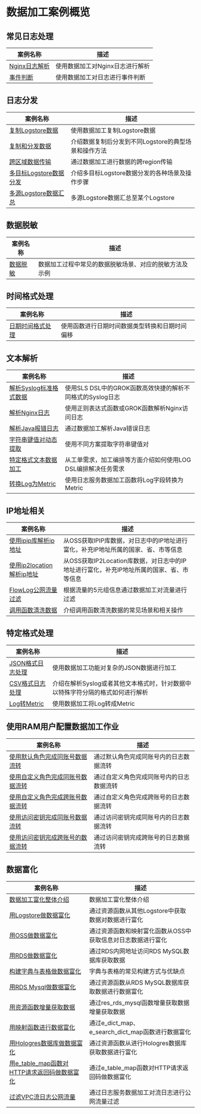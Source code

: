 # 数据加工案例概览

## 常见日志处理

| 案例名称 | 描述 |
| -- | -- |
| [Nginx日志解析](./nginx_data_process.md) | 使用数据加工对Nginx日志进行解析 |
| [事件判断](./event_judgment.md) | 使用数据加工对日志进行事件判断 |

## 日志分发

| 案例名称 | 描述 |
| -- | -- |
| [复制Logstore数据](./copy_logstore_data.md) | 使用数据加工复制Logstore数据 |
| [复制和分发数据](./split_data_and_output.md) | 介绍数据复制后分发到不同Logstore的典型场景和操作方法 |
| [跨区域数据传输](./cross_region.md) | 通过数据加工进行数据的跨region传输 |
| [多目标Logstore数据分发](./output_logstore_data.md) | 介绍多目标Logstore数据分发的各种场景及操作步骤 |
| [多源Logstore数据汇总](./summary_logstore_data.md) | 多源Logstore数据汇总至某个Logstore |

## 数据脱敏

| 案例名称 | 描述 |
| -- | -- |
| [数据脱敏](./remove_sensitive_info.md) | 数据加工过程中常见的数据脱敏场景、对应的脱敏方法及示例 |

## 时间格式处理

| 案例名称 | 描述 |
| -- | -- |
| [日期时间格式处理](./datetime_process.md) | 使用函数进行日期时间数据类型转换和日期时间偏移 |

## 文本解析

| 案例名称 | 描述 |
| -- | -- |
| [解析Syslog标准格式数据](./parse_sys_data.md) | 使用SLS DSL中的GROK函数高效快捷的解析不同格式的Syslog日志 |
| [解析Nginx日志](./parse_nginx.md) | 使用正则表达式函数或GROK函数解析Nginx访问日志 |
| [解析Java报错日志](./parse_java_error.md) | 通过数据加工解析Java错误日志 |
| [字符串键值对动态提取](./parse_string_kv.md) | 使用不同方案提取字符串键值对 |
| [特定格式文本数据加工](./text_transform.md) | 从工单需求，加工编排等方面介绍如何使用LOG DSL编排解决任务需求 |
| [转换Log为Metric](./transform_log_to_metric.md) | 使用日志服务数据加工函数将Log字段转换为Metric |

## IP地址相关

| 案例名称 | 描述 |
| -- | -- |
| [使用ipip库解析ip地址](./geo_parse_ipip.md) | 从OSS获取IPIP库数据，对日志中的IP地址进行富化，补充IP地址所属的国家、省、市等信息 |
| [使用ip2location解析ip地址](./oss_ip2location.md) | 从OSS获取IP2Location库数据，对日志中的IP地址进行富化，补充IP地址所属的国家、省、市等信息 |
| [FlowLog公网流量过滤](./filter_flow.md) | 根据流量的5元组信息通过数据加工对流量进行过滤 |
| [调用函数清洗数据](./use_func.md) | 介绍调用函数清洗数据的常见场景和相关操作 |


## 特定格式处理


| 案例名称 | 描述 |
| -- | -- |
| [JSON格式日志处理](./json_parse.md) | 使用数据加工功能对复杂的JSON数据进行加工 |
| [CSV格式日志处理](parse_csv.md) | 介绍在解析Syslog或者其他文本格式时，针对数据中以特殊字符分隔的格式如何进行解析 |
| [Log转Metric](./log2metric.md) | 使用数据加工将Log转成Metric |


## 使用RAM用户配置数据加工作业
| 案例名称 | 描述 |
| -- | -- |
| [使用默认角色完成同账号数据流转](./default_role_data_flow_of_same_account.md) | 通过默认角色完成同账号内的日志数据流转 |
| [使用自定义角色完成同账号数据流转](./defined_role_data_flow_of_same_account.md) | 通过自定义角色完成同账号内的日志数据流转|
| [使用自定义角色完成跨账号数据流转](./defined_role_data_flow_of_cross_account.md) | 通过自定义角色完成跨账号的日志数据流转 |
| [使用访问密钥完成同账号数据流转](./ak_data_flow_of_same_account.md) | 通过访问密钥完成同账号内的日志数据流转 |
| [使用访问密钥完成跨账号的数据流转](./ak_data_flow_of_cross_account.md) | 通过访问密钥完成跨账号的日志数据流转 |

## 数据富化

| 案例名称 | 描述 |
| -- | -- |
| [数据加工富化整体介绍](./data_join.md) | 数据加工富化整体介绍 |
| [用Logstore做数据富化](./pull_logstore_data.md) | 通过资源函数从其他Logstore中获取数据对数据进行富化 |
| [用OSS做数据富化](./parse_oss_csv.md) | 通过资源函数和映射富化函数从OSS中获取信息对日志数据进行富化 |
| [用RDS做数据富化](pull_rds_mysql_vpc.md) | 通过RDS内网地址访问RDS MySQL数据库获取数据 |
| [构建字典与表格做数据富化](./make_dict_table.md) | 字典与表格的常见构建方式与优缺点 |
| [用RDS Mysql做数据富化](pull_rds_mysql_data.md) | 通过资源函数从RDS MySQL数据库获取数据进行数据富化 |
| [用资源函数增量获取数据](pull_data_from_resource_func.md) | 通过res_rds_mysql函数增量获取数据增量获取数据 |
| [用映射函数进行数据富化](enrichment_data.md) | 通过e_dict_map、e_search_dict_map函数进行数据富化 |
| [用Hologres数据库做数据富化](pull_data_from_hologres.md) | 通过资源函数从进行Hologres数据库获取数据进行富化 |
| [用e_table_map函数对HTTP请求返回码做数据富化](enrichment_http_data.md) | 通过e_table_map函数对HTTP请求返回码做数据富化 |
| [过滤VPC流日志公网流量](filter_vpc_stream.md) | 通过日志服务数据加工对流日志进行公网流量过滤|